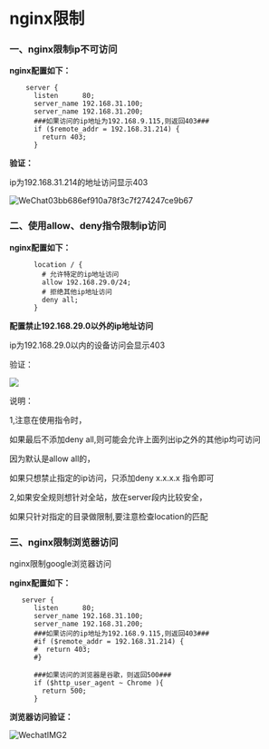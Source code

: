 # nginx限制

### 一、nginx限制ip不可访问

**nginx配置如下：**

```
    server {
      listen      80;
      server_name 192.168.31.100;
      server_name 192.168.31.200;
      ###如果访问的ip地址为192.168.9.115,则返回403###
      if ($remote_addr = 192.168.31.214) {
        return 403;
      }

```

**验证：**

ip为192.168.31.214的地址访问显示403

![WeChat03bb686ef910a78f3c7f274247ce9b67](/Users/zhouqiting/Desktop/document/nginx/nginx限制/WeChat03bb686ef910a78f3c7f274247ce9b67.jpg)



### 二、使用allow、deny指令限制ip访问

**nginx配置如下：**

```
      location / {
        # 允许特定的ip地址访问
        allow 192.168.29.0/24;
        # 拒绝其他ip地址访问
        deny all;
      }
```

**配置禁止192.168.29.0以外的ip地址访问**

ip为192.168.29.0以内的设备访问会显示403

验证：

![](/Users/zhouqiting/Desktop/document/nginx/nginx限制/WechatIMG1.jpg)

说明：

1,注意在使用指令时，

如果最后不添加deny all,则可能会允许上面列出ip之外的其他ip均可访问

因为默认是allow all的，

如果只想禁止指定的ip访问，只添加deny x.x.x.x 指令即可

 

2,如果安全规则想针对全站，放在server段内比较安全，

  如果只针对指定的目录做限制,要注意检查location的匹配



### 三、nginx限制浏览器访问

nginx限制google浏览器访问

**nginx配置如下：**

```
   server {
      listen      80;
      server_name 192.168.31.100;
      server_name 192.168.31.200;
      ###如果访问的ip地址为192.168.9.115,则返回403###
      #if ($remote_addr = 192.168.31.214) {
      #  return 403;
      #}

      ###如果访问的浏览器是谷歌，则返回500###
      if ($http_user_agent ~ Chrome ){
        return 500;
      }
```

**浏览器访问验证：**

![WechatIMG2](/Users/zhouqiting/Desktop/document/nginx/nginx限制/WechatIMG2.jpg)